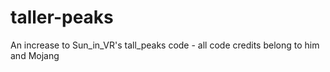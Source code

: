 # taller-peaks
An increase to Sun_in_VR's tall_peaks code - all code credits belong to him and Mojang
